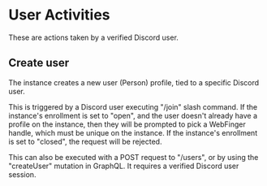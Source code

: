 # User Activities

These are actions taken by a verified Discord user.

## Create user





The instance creates a new user (Person) profile, tied to a specific Discord user.

This is triggered by a Discord user executing "/join" slash command. If the instance's enrollment is set to "open", and the user doesn't already have a profile on the instance, then they will be prompted to pick a WebFinger handle, which must be unique on the instance. If the instance's enrollment is set to "closed", the request will be rejected.

This can also be executed with a POST request to "/users", or by using the "createUser" mutation in GraphQL. It requires a verified Discord user session.